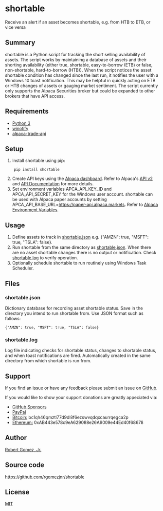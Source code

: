 # shortable
Receive an alert if an asset becomes shortable, e.g. from HTB to ETB, or vice versa

## Summary
shortable is a Python script for tracking the short selling availability of assets. The script works by maintaining a
database of assets and their shorting availability (either true, shortable, easy-to-borrow (ETB) or false, non-shortable,
hard-to-borrow (HTB)). When the script notices the asset shortable condition has changed since the last run, it notifies
the user with a Windows 10 toast notification. This may be helpful in quickly acting on ETB or HTB changes of assets or
gauging market sentiment. The script currently only supports the Alpaca Securities broker but could be expanded to other
brokers that have API access.

## Requirements
- [Python 3](https://www.python.org/downloads/)
- [winotify](https://github.com/versa-syahptr/winotify)
- [alpaca-trade-api](https://github.com/alpacahq/alpaca-trade-api-python)

## Setup
1. Install shortable using pip:
```
    pip install shortable
```
2. Create API keys using the [Alpaca dashboard](https://app.alpaca.markets/login). Refer to Alpaca's [API v2](https://alpaca.markets/docs/api-documentation/api-v2/) and [API Documentation](https://alpaca.markets/docs/api-documentation/) for more details.
3. Set environment variables APCA_API_KEY_ID and APCA_API_SECRET_KEY for the Windows user account.
shortable can be used with Alpaca paper accounts by setting APCA_API_BASE_URL=https://paper-api.alpaca.markets. Refer to
[Alpaca Environment Variables](https://github.com/alpacahq/alpaca-trade-api-python#alpaca-environment-variables).

## Usage
1. Define assets to track in [shortable.json](#shortablejson) e.g. {"AMZN": true, "MSFT": true, "TSLA": false}.
2. Run shortable from the same directory as [shortable.json](#shortablejson). When there are no asset shortable changes there is no output or notification. Check [shortable.log](#shortablelog) to verify operation.
3. Optionally schedule shortable to run routinely using Windows Task Scheduler.

## Files
### shortable.json
Dictionary database for recording asset shortable status. Save in the directory you intend to run shortable from.
Use JSON format such as follows:
```
{"AMZN": true, "MSFT": true, "TSLA": false}
```

### shortable.log
Log file indicating checks for shortable status, changes to shortable status, and when toast notifications are fired.
Automatically created in the same directory from which shortable is run from.

## Support
If you find an issue or have any feedback please submit an issue on [GitHub](https://github.com/rgomezjnr/shortable/issues).

If you would like to show your support donations are greatly appeciated via:
- [GitHub Sponsors](https://github.com/sponsors/rgomezjnr)
- [PayPal](https://paypal.me/rgomezjnr)
- [Bitcoin:](bitcoin:bc1qh46qmztl77d9dl8f6ezswvqdqxcaurrqegca2p) bc1qh46qmztl77d9dl8f6ezswvqdqxcaurrqegca2p
- [Ethereum:](ethereum:0xAB443e578c9eA629088e26A9009e44Ed40f68678) 0xAB443e578c9eA629088e26A9009e44Ed40f68678

## Author
[Robert Gomez, Jr.](https://github.com/rgomezjnr)

## Source code
https://github.com/rgomezjnr/shortable

## License
[MIT](https://github.com/rgomezjnr/shortable/blob/master/LICENSE.txt)
